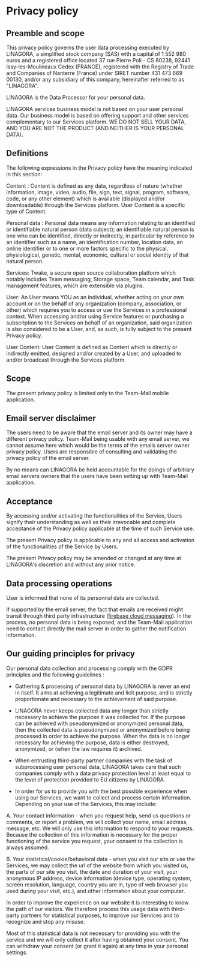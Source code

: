 # Privacy policy

## Preamble and scope

This privacy policy governs the user data processing executed by LINAGORA, a simplified stock company (SAS) with a capital of 1 552 980 euros and a registered office located 37 rue Pierre Poli - CS 60238, 92441 Issy-les-Moulineaux Cedex (FRANCE), registered with the Registry of Trade and Companies of Nanterre (France) under SIRET number 431 473 669 00130, and/or any subsidiary of this company, hereinafter referred to as "LINAGORA".

LINAGORA is the Data Processor for your personal data.

LINAGORA services business model is not based on your user personal data. Our business model is based on offering support and other services complementary to our Services platform. WE DO NOT SELL YOUR DATA, AND YOU ARE NOT THE PRODUCT (AND NEITHER IS YOUR PERSONAL DATA).

## Definitions

The following expressions in the Privacy policy have the meaning indicated in this section:

Content : Content is defined as any data, regardless of nature (whether information, image, video, audio, file, sign, text, signal, program, software, code, or any other element) which is available (displayed and/or downloadable) through the Services platform. User Content is a specific type of Content.

Personal data : Personal data means any information relating to an identified or identifiable natural person (data subject); an identifiable natural person is one who can be identified, directly or indirectly, in particular by reference to an identifier such as a name, an identification number, location data, an online identifier or to one or more factors specific to the physical, physiological, genetic, mental, economic, cultural or social identity of that natural person.

Services: Twake, a secure open source collaboration platform which notably includes Team messaging, Storage space, Team calendar, and Task management features, which are extensible via plugins.

User: An User means YOU as an individual, whether acting on your own account or on the behalf of any organization (company, association, or other) which requires you to access or use the Services in a professional context. When accessing and/or using Service features or purchasing a subscription to the Services on behalf of an organization, said organization is also considered to be a User, and, as such, is fully subject to the present Privacy policy.

User Content: User Content is defined as Content which is directly or indirectly emitted, designed and/or created by a User, and uploaded to and/or broadcast through the Services platform.

## Scope

The present privacy policy is limited only to the Team-Mail mobile application. 

## Email server disclaimer

The users need to be aware that the email server and its owner may have a different privacy policy. Team-Mail being usable 
with any email server, we cannot assume here which would be the terms of the emails server owner privacy policy. Users are responsible of consulting and validating the privacy policy of the email 
server.

By no means can LINAGORA be held accountable for the doings of arbitrary email servers owners that the users have been setting up with Team-Mail application.

## Acceptance

By accessing and/or activating the functionalities of the Service, Users signify their understanding as well as their irrevocable and complete acceptance of the Privacy policy applicable at the time of such Service use.

The present Privacy policy is applicable to any and all access and activation of the functionalities of the Service by Users.

The present Privacy policy may be amended or changed at any time at LINAGORA's discretion and without any prior notice.

## Data processing operations

User is informed that none of its personnal data are collected.

If supported by the email server, the fact that emails are received might transit through third party infrastructure ([firebase cloud messaging](https://firebase.google.com/docs/cloud-messaging)). 
In the process, no personal data is being exposed, and the Team-Mail application need to contact directly the mail server in order to gather the notification information.

## Our guiding principles for privacy

Our personal data collection and processing comply with the GDPR principles and the following guidelines :

- Gathering & processing of personal data by LINAGORA is never an end in itself. It aims at achieving a legitimate and licit purpose, and is strictly proportionate and necessary to the achievement of said purpose.

- LINAGORA never keeps collected data any longer than strictly necessary to achieve the purpose it was collected for. If the purpose can be achieved with pseudonymized or anonymized personal data, then the collected data is pseudonymized or anonymized before being processed in order to achieve the purpose. When the data is no longer necessary for achieving the purpose, data is either destroyed, anonymized, or (when the law requires it) archived.

- When entrusting third-party partner companies with the task of subprocessing user personal data, LINAGORA takes care that such companies comply with a data privacy protection level at least equal to the level of protection provided to EU citizens by LINAGORA.

- In order for us to provide you with the best possible experience when using our Services, we want to collect and process certain information. Depending on your use of the Services, this may include:

A. Your contact information - when you request help, send us questions or comments, or report a problem, we will collect your name, email address, message, etc. We will only use this information to respond to your requests. Because the collection of this information is necessary for the proper functioning of the service you request, your consent to the collection is always assumed.

B. Your statistical/cookie/behavioral data - when you visit our site or use the Services, we may collect the url of the website from which you visited us, the parts of our site you visit, the date and duration of your visit, your anonymous IP address, device information (device type, operating system, screen resolution, language, country you are in, type of web browser you used during your visit, etc.), and other information about your computer.

In order to improve the experience on our website it is interesting to know the path of our visitors. We therefore process this usage data with third-party partners for statistical purposes, to improve our Services and to recognize and stop any misuse.

Most of this statistical data is not necessary for providing you with the service and we will only collect it after having obtained your consent. You can withdraw your consent (or grant it again) at any time in your personal settings.
